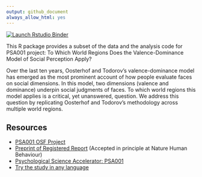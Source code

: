 ```yaml
---
output: github_document
always_allow_html: yes
---
```


<!-- rmarkdown v1 -->

  <!-- badges: start -->
  [![Launch Rstudio Binder](http://mybinder.org/badge_logo.svg)](https://mybinder.org/v2/gh/psysciacc/PSA001_subset/master?urlpath=rstudio)
  <!-- badges: end -->
  
This R package provides a subset of the data and the analysis code for PSA001 project: To Which World Regions Does the Valence-Dominance Model of Social Perception Apply?

Over the last ten years, Oosterhof and Todorov’s valence-dominance model has emerged as the most prominent account of how people evaluate faces on social dimensions. In this model, two dimensions (valence and dominance) underpin social judgments of faces. To which world regions this model applies is a critical, yet unanswered, question. We address this question by replicating Oosterhof and Todorov’s methodology across multiple world regions. 

## Resources

* [PSA001 OSF Project](https://osf.io/f7v3n/)
* [Preprint of Registered Report](https://psyarxiv.com/n26dy) (Accepted in principle at Nature Human Behaviour)
* [Psychological Science Accelerator: PSA001](https://psysciacc.org/001-face-perception/)
* [Try the study in any language](https://psa.psy.gla.ac.uk/)



